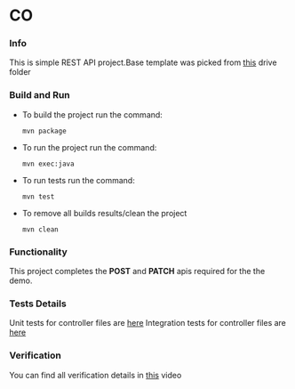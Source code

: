 # CO

### Info
This is simple REST API project.Base template was picked from [this](https://drive.google.com/drive/u/2/folders/1iUGHV3mjS-6JD1n0Ks8XurFWuk9UGeJ7) drive folder

### Build and Run

-   To build the project run the command:

    ```mvn package```
    
- To run the project run the command:

    ```mvn exec:java```
    
- To run tests run the command:

    ```mvn test```
    
- To remove all builds results/clean the project

    ```mvn clean```
    
### Functionality
This project completes the **POST** and **PATCH** apis required for the the demo.

### Tests Details
Unit tests for controller files are [here](/src/test/java/com/example/co/controller/ProjectRestControllerUnitTest.java)
Integration tests for controller files are [here](/src/test/java/com/example/co/controller/ProjectRestControllerIntegrationTest.java)

### Verification
You can find all verification details in [this]() video